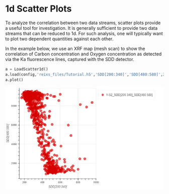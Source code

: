 # 1d Scatter Plots

To analyze the correlation between two data streams, scatter plots provide a useful tool for investigation. It is generally sufficient to provide two data streams that can be reduced to 1d. For such analysis, one will typically want to plot two dependent quantities against each other.

In the example below, we use an XRF map (mesh scan) to show the correlation of Carbon concentration and Oxygen concentration as detected via the Ka fluorescence lines, captured with the SDD detector.

```python
a = LoadScatter1d()
a.load(config,'reixs_files/Tutorial.h5','SDD[200:340]','SDD[480:580]',2)
a.plot()
```

![Example of a 1d scatter plot for correlation analysis](img/Scatter1d.png "Example of a 1d scatter plot for correlation analysis")
